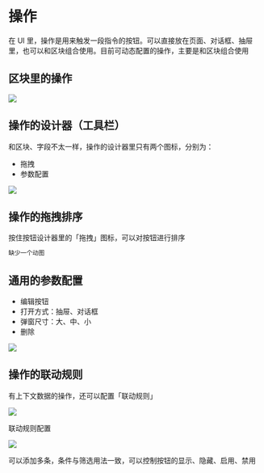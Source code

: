 # 操作

在 UI 里，操作是用来触发一段指令的按钮。可以直接放在页面、对话框、抽屉里，也可以和区块组合使用。目前可动态配置的操作，主要是和区块组合使用

## 区块里的操作

![](https://static-docs.nocobase.com/3e69f1f2991842ecad640705bc9feda4.png)

## 操作的设计器（工具栏）

和区块、字段不太一样，操作的设计器里只有两个图标，分别为：

- 拖拽
- 参数配置

![](https://static-docs.nocobase.com/007422d42678c54f79668dfafe69b60e.png)

## 操作的拖拽排序

按住按钮设计器里的「拖拽」图标，可以对按钮进行排序

```bash
缺少一个动图
```

## 通用的参数配置

- 编辑按钮
- 打开方式：抽屉、对话框
- 弹窗尺寸：大、中、小
- 删除

![](https://static-docs.nocobase.com/e99916932f6c4d58bcad4d892b5daf15.png)

## 操作的联动规则

有上下文数据的操作，还可以配置「联动规则」

![](https://static-docs.nocobase.com/c431434a285278ea00bedf9e4dac4d45.png)

联动规则配置

![](https://static-docs.nocobase.com/149c049bb0c0ce931c6c0333e12b0610.png)

可以添加多条，条件与筛选用法一致，可以控制按钮的显示、隐藏、启用、禁用